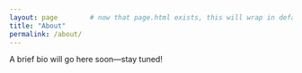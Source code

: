 ```yaml
---
layout: page        # now that page.html exists, this will wrap in default.html
title: "About"
permalink: /about/
---
```



A brief bio will go here soon—stay tuned!
